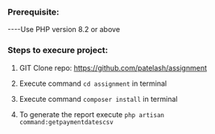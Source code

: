 ### Prerequisite:

----Use PHP version 8.2 or above

### Steps to execure project:

1. GIT Clone repo: https://github.com/patelash/assignment

2.  Execute command `cd assignment` in terminal

3.  Execute command `composer install` in terminal

4.  To generate the report execute `php artisan command:getpaymentdatescsv`		
